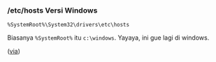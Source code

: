 ### /etc/hosts Versi Windows

`%SystemRoot%\System32\drivers\etc\hosts`

Biasanya `%SystemRoot%` itu `c:\windows`. Yayaya, ini gue lagi di windows.

([via](http://blog.kowalczyk.info/kb/local-dns-modifications-on-windows---etc-hosts-equivalent-.html))

<!-- METADATA: {"time": "2008-07-30 07:18:50", "title": "/etc/hosts Versi Windows"} -->
